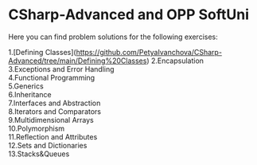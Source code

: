 # CSharp-Advanced and OPP SoftUni


Here you can find problem solutions for the following exercises:

1.[Defining Classes\](https://github.com/PetyaIvanchova/CSharp-Advanced/tree/main/Defining%20Classes)
2.Encapsulation\
3.Exceptions and Error Handling\
4.Functional Programming\
5.Generics\
6.Inheritance\
7.Interfaces and Abstraction\
8.Iterators and Comparators\
9.Multidimensional Arrays\
10.Polymorphism\
11.Reflection and Attributes\
12.Sets and Dictionaries\
13.Stacks&Queues

